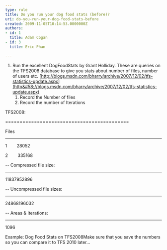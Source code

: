 ```yaml
---
type: rule
title: Do you run your dog food stats (before)?
uri: do-you-run-your-dog-food-stats-before
created: 2009-11-05T10:14:53.0000000Z
authors:
- id: 1
  title: Adam Cogan
- id: 3
  title: Eric Phan

---
```


 
1. Run the excellent DogFoodStats by Grant Holliday. These are queries on the TFS2008 database to give you stats about number of files, number of users etc.
[http://blogs.msdn.com/bharry/archive/2007/12/02/tfs-statistics-update.aspx](http&#58;//blogs.msdn.com/bharry/archive/2007/12/02/tfs-statistics-update.aspx)
    1. Record the Number of files
    2. Record the number of Iterations



TFS2008:

===========================================

Files

-------- -----------

1        28052

2        335168

-- Compressed file size:

--------------------

11837952896




-- Uncompressed file sizes:

--------------------

24868196032

-- Areas & Iterations:

-----------

1096


Example: Dog Food Stats on TFS2008Make sure that you save the numbers so you can compare it to TFS 2010 later...
 

